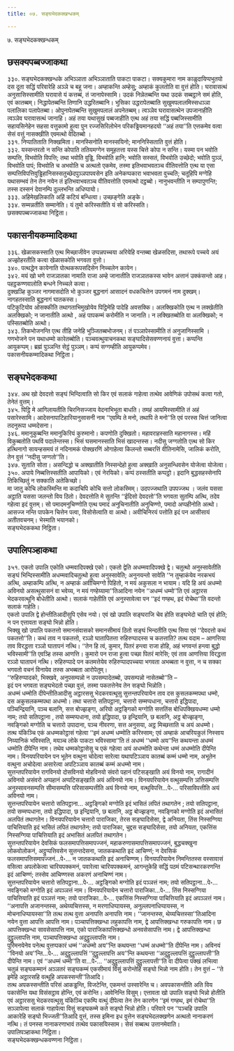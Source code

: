 ```yaml
---
title: ०७. सङ्घभेदकक्खन्धकम्

---
```

७. सङ्घभेदकक्खन्धकम्  


## छसक्यपब्बज्जाकथा

३३०. सङ्घभेदकक्खन्धके अभिञ्ञाता अभिञ्ञाताति पाकटा पाकटा। सक्यकुमारा नाम काळुदायिप्पभुतयो दस दूता सद्धिं परिवारेहि अञ्ञे च बहू जना। अम्हाकन्ति अम्हेसु; अम्हाकं कुलतोति वा वुत्तं होति। घरावासत्थं अनुसासिस्सामीति घरावासे यं कत्तब्बं, तं जानापेस्सामि। उदकं निन्नेतब्बन्ति यथा उदकं सब्बट्ठाने समं होति, एवं कातब्बम्। निद्धापेतब्बन्ति तिणानि उद्धरितब्बानि। भुसिका उद्धरापेतब्बाति सुखुमपलालमिस्सधञ्ञा पलालिका पलापेतब्बा। ओपुनापेतब्बन्ति सुखुमपलालं अपनेतब्बम्। त्वञ्ञेव घरावासत्थेन उपजानाहीति त्वञ्ञेव घरावासत्थं जानाहि। अहं तया यथासुखं पब्बजाहीति एत्थ अहं तया सद्धिं पब्बजिस्सामीति सहायसिनेहेन सहसा वत्तुकामो हुत्वा पुन रज्जसिरिलोभेन परिकड्ढियमानहदयो ‘‘अहं तया’’ति एत्तकमेव वत्वा सेसं वत्तुं नासक्खीति एवमत्थो वेदितब्बो ।  
३३१. निप्पातिताति निक्खमिता। मानस्सिनोति मानस्सयिनो; माननिस्सिताति वुत्तं होति।  
३३२. यस्सन्तरतो न सन्ति कोपाति ततियमग्गेन समूहतत्ता यस्स चित्ते कोपा न सन्ति। यस्मा पन भवोति सम्पत्ति, विभवोति विपत्ति; तथा भवोति वुड्ढि, विभवोति हानि; भवोति सस्सतं, विभवोति उच्छेदो; भवोति पुञ्ञं, विभवोति पापं; विभवोति च अभवोति च अत्थतो एकमेव, तस्मा इतिभवाभवतञ्च वीतिवत्तोति एत्थ या एसा सम्पत्तिविपत्तिवुड्ढिहानिसस्सतुच्छेदपुञ्ञपापवसेन इति अनेकप्पकारा भवाभवता वुच्चति; चतूहिपि मग्गेहि यथासम्भवं तेन तेन नयेन तं इतिभवाभवतञ्च वीतिवत्तोति एवमत्थो दट्ठब्बो। नानुभवन्तीति न सम्पापुणन्ति; तस्स दस्सनं देवानम्पि दुल्लभन्ति अधिप्पायो।  
३३३. अहिमेखलिकाति अहिं कटियं बन्धित्वा। उच्छङ्गेति अङ्के।  
३३४. सम्मन्नतीति सम्मानेति। यं तुमो करिस्सतीति यं सो करिस्सति।  
छसक्यपब्बज्जाकथा निट्ठिता।  


## पकासनीयकम्मादिकथा

३३६. खेळासकस्साति एत्थ मिच्छाजीवेन उप्पन्नपच्चया अरियेहि वन्तब्बा खेळसदिसा, तथारूपे पच्चये अयं अज्झोहरतीति कत्वा खेळासकोति भगवता वुत्तो।  
३४०. पत्थद्धेन कायेनाति पोत्थकरूपसदिसेन निच्चलेन कायेन।  
३४२. मयं खो भणे राजञातका नामाति राजा अम्हे जानातीति राजञातकस्स भावेन अत्तानं उक्कंसन्तो आह। पहट्ठकण्णवालोति बन्धने निच्चले कत्वा।  
दुक्खञ्हि कुञ्जर नागमासदोति भो कुञ्जर बुद्धनागं आसादनं वधकचित्तेन उपगमनं नाम दुक्खम्। नागहतस्साति बुद्धनागं घातकस्स।  
पटिकुटियोव ओसक्कीति तथागताभिमुखोयेव पिट्ठिमेहि पादेहि अवसक्कि। अलक्खिकोति एत्थ न लक्खेतीति अलक्खिको; न जानातीति अत्थो , अहं पापकम्मं करोमीति न जानाति। न लक्खितब्बोति वा अलक्खिको; न पस्सितब्बोति अत्थो।  
३४३. तिकभोजनन्ति एत्थ तीहि जनेहि भुञ्जितब्बभोजनम्। तं पञ्ञापेस्सामीति तं अनुजानिस्सामि । गणभोजने पन यथाधम्मो कारेतब्बोति। पञ्चवत्थुयाचनकथा सङ्घादिसेसवण्णनायं वुत्ता। कप्पन्ति आयुकप्पम्। ब्रह्मं पुञ्ञन्ति सेट्ठं पुञ्ञम्। कप्पं सग्गम्हीति आयुकप्पमेव।  
पकासनीयकम्मादिकथा निट्ठिता।  


## सङ्घभेदककथा

३४४. अथ खो देवदत्तो सङ्घं भिन्दित्वाति सो किर एवं सलाकं गाहेत्वा तत्थेव आवेणिकं उपोसथं कत्वा गतो, तेनेतं वुत्तम्।  
३४५. पिट्ठि मे आगिलायतीति चिरनिसज्जाय वेदनाभिभूता बाधति। तमहं आयमिस्सामीति तं अहं पसारेस्सामि। आदेसनापाटिहारियानुसासनी नाम ‘‘एवम्पि ते मनो, तथापि ते मनो’’ति एवं परस्स चित्तं जानित्वा तदनुरूपा धम्मदेसना।  
३४६. ममानुकुब्बन्ति ममानुकिरियं कुरुमानो। कपणोति दुक्खितो। महावराहस्साति महानागस्स। महिं विकुब्बतोति पथविं पदालेन्तस्स। भिसं घसमानस्साति भिसं खादन्तस्स। नदीसु जग्गतोति एत्थ सो किर हत्थिनागो सायन्हसमयं तं नदिनामकं पोक्खरणिं ओगाहेत्वा किलन्तो सब्बरत्तिं वीतिनामेसि, जालिकं करोति, तेन वुत्तं ‘‘नदीसु जग्गतो’’ति।  
३४७. सुताति सोता। असन्दिद्धो च अक्खातीति निस्सन्देहो हुत्वा अक्खाति अनुसन्धिवसेन योजेत्वा योजेत्वा।  
३५०. अपाये निब्बत्तिस्सतीति आपायिको। एवं नेरयिको। कप्पं ठस्सतीति कप्पट्ठो। इदानि बुद्धसहस्सेनापि तिकिच्छितुं न सक्काति अतेकिच्छो।  
मा जातु कोचि लोकस्मिन्ति मा कदाचिपि कोचि सत्तो लोकस्मिम्। उदपज्जथाति उपपज्जथ । जलंव यससा अट्ठाति यससा जलन्तो विय ठितो। देवदत्तोति मे सुतन्ति ‘‘ईदिसो देवदत्तो’’ति भगवता सुतम्पि अत्थि, तदेव गहेत्वा इदं वुत्तम्। सो पमादमनुचिण्णोति एत्थ पमादं अनुचिनातीति अनुचिण्णो, पमादो अप्पहीनोति अत्थो। आसज्ज नन्ति पापकेन चित्तेन पत्वा, विसोसेत्वाति वा अत्थो। अवीचिनिरयं पत्तोति इदं पन आसीसायं अतीतवचनम्। भेस्माति भयानको।  
सङ्घभेदककथा निट्ठिता।  


## उपालिपञ्हाकथा

३५१. एकतो उपालि एकोति धम्मवादिपक्खे एको। एकतो द्वेति अधम्मवादिपक्खे द्वे। चतुत्थो अनुस्सावेतीति सङ्घं भिन्दिस्सामीति अधम्मवादिचतुत्थो हुत्वा अनुस्सावेति; अनुनयन्तो सावेति ‘‘न तुम्हाकंयेव नरकभयं अत्थि, अम्हाकम्पि अत्थि, न अम्हाकं अवीचिमग्गो पिहितो, न मयं अकुसला न भायाम। यदि हि अयं अधम्मो अविनयो असत्थुसासनं वा भवेय्य, न मयं गण्हेय्यामा’’तिआदिना नयेन ‘‘अधम्मं धम्मो’’ति एवं अट्ठारस भेदकरवत्थूनि बोधेतीति अत्थो। सलाकं गाहेतीति एवं अनुस्सावेत्वा पन ‘‘इदं गण्हथ, इदं रोचेथा’’ति वदन्तो सलाकं गाहेति।  
एकतो उपालि द्वे होन्तीतिआदीसुपि एसेव नयो। एवं खो उपालि सङ्घराजि चेव होति सङ्घभेदो चाति एवं होति; न पन एत्तावता सङ्घो भिन्नो होति।  
भिक्खु खो उपालि पकतत्तो समानसंवासको समानसीमायं ठितो सङ्घं भिन्दतीति एत्थ सिया एवं ‘‘देवदत्तो कथं पकतत्तो’’ति। कथं ताव न पकतत्तो, रञ्ञो घातापितत्ता रुहिरुप्पादस्स च कतत्ताति? तत्थ वदाम – आणत्तिया ताव विरद्धत्ता रञ्ञो घातापनं नत्थि। ‘‘तेन हि त्वं, कुमार, पितरं हन्त्वा राजा होहि, अहं भगवन्तं हन्त्वा बुद्धो भविस्सामी’’ति एवञ्हि तस्स आणत्ति। कुमारो पन राजा हुत्वा पच्छा पितरं मारेसि; एवं ताव आणत्तिया विरद्धत्ता रञ्ञो घातापनं नत्थि। रुहिरुप्पादे पन कतमत्तेयेव रुहिरुप्पादपच्चया भगवता अभब्बता न वुत्ता, न च सक्का भगवतो वचनं विनायेव तस्स अभब्बता आरोपेतुम्।  
‘‘रुहिरुप्पादको, भिक्खवे, अनुपसम्पन्नो न उपसम्पादेतब्बो, उपसम्पन्नो नासेतब्बो’’ति –  
इदं पन भगवता सङ्घभेदतो पच्छा वुत्तं, तस्मा पकतत्तेनेव तेन सङ्घो भिन्नोति।  
अधम्मं धम्मोति दीपेन्तीतिआदीसु अट्ठारससु भेदकरवत्थूसु सुत्तन्तपरियायेन ताव दस कुसलकम्मपथा धम्मो, दस अकुसलकम्मपथा अधम्मो। तथा चत्तारो सतिपट्ठाना, चत्तारो सम्मप्पधाना, चत्तारो इद्धिपादा, पञ्चिन्द्रियानि, पञ्च बलानि, सत्त बोज्झङ्गा, अरियो अट्ठङ्गिको मग्गोति सत्ततिंस बोधिपक्खियधम्मा धम्मो नाम; तयो सतिपट्ठाना , तयो सम्मप्पधाना, तयो इद्धिपादा, छ इन्द्रियानि, छ बलानि, अट्ठ बोज्झङ्गा, नवङ्गिको मग्गोति च चत्तारो उपादाना, पञ्च नीवरणा, सत्त अनुसया, अट्ठ मिच्छत्ताति च अयं अधम्मो।  
तत्थ यंकिञ्चि एकं अधम्मकोट्ठासं गहेत्वा ‘‘इमं अधम्मं धम्मोति करिस्साम; एवं अम्हाकं आचरियकुलं निस्साय निय्यानिकं भविस्सति, मयञ्च लोके पाकटा भविस्सामा’’ति तं अधम्मं ‘‘धम्मो अय’’न्ति कथयन्ता अधम्मं धम्मोति दीपेन्ति नाम। तथेव धम्मकोट्ठासेसु च एकं गहेत्वा अयं अधम्मोति कथेन्ता धम्मं अधम्मोति दीपेन्ति नाम। विनयपरियायेन पन भूतेन वत्थुना चोदेत्वा सारेत्वा यथापटिञ्ञाय कातब्बं कम्मं धम्मो नाम, अभूतेन वत्थुना अचोदेत्वा असारेत्वा अपटिञ्ञाय कातब्बं कम्मं अधम्मो नाम।  
सुत्तन्तपरियायेन रागविनयो दोसविनयो मोहविनयो संवरो पहानं पटिसङ्खाति अयं विनयो नाम, रागादीनं अविनयो असंवरो अप्पहानं अप्पटिसङ्खाति अयं अविनयो नाम। विनयपरियायेन वत्थुसम्पत्ति ञत्तिसम्पत्ति अनुस्सावनसम्पत्ति सीमासम्पत्ति परिसासम्पत्तीति अयं विनयो नाम, वत्थुविपत्ति…पे॰… परिसाविपत्तीति अयं अविनयो नाम।  
सुत्तन्तपरियायेन चत्तारो सतिपट्ठाना… अट्ठङ्गिको मग्गोति इदं भासितं लपितं तथागतेन ; तयो सतिपट्ठाना, तयो सम्मप्पधाना, तयो इद्धिपादा, छ इन्द्रियानि, छ बलानि, अट्ठ बोज्झङ्गा, नवङ्गिको मग्गोति इदं अभासितं अलपितं तथागतेन। विनयपरियायेन चत्तारो पाराजिका, तेरस सङ्घादिसेसा, द्वे अनियता, तिंस निस्सग्गिया पाचित्तियाति इदं भासितं लपितं तथागतेन; तयो पाराजिका, चुद्दस सङ्घादिसेसा, तयो अनियता, एकत्तिंस निस्सग्गिया पाचित्तियाति इदं अभासितं अलपितं तथागतेन।  
सुत्तन्तपरियायेन देवसिकं फलसमापत्तिसमापज्जनं, महाकरुणासमापत्तिसमापज्जनं, बुद्धचक्खुना लोकवोलोकनं, अट्ठुप्पत्तिवसेन सुत्तन्तदेसना, जातककथाति इदं आचिण्णं; न देवसिकं फलसमापत्तिसमापज्जनं…पे॰… न जातककथाति इदं अनाचिण्णम्। विनयपरियायेन निमन्तितस्स वस्सावासं वसित्वा अपलोकेत्वा चारियपक्कमनं, पवारेत्वा चारियपक्कमनं, आगन्तुकेहि सद्धिं पठमं पटिसन्थारकरणन्ति इदं आचिण्णं; तस्सेव आचिण्णस्स अकरणं अनाचिण्णं नाम।  
सुत्तन्तपरियायेन चत्तारो सतिपट्ठाना…पे॰… अट्ठङ्गिको मग्गोति इदं पञ्ञत्तं नाम; तयो सतिपट्ठाना…पे॰… नवङ्गिको मग्गोति इदं अपञ्ञत्तं नाम। विनयपरियायेन चत्तारो पाराजिका…पे॰… तिंस निस्सग्गिया पाचित्तियाति इदं पञ्ञत्तं नाम; तयो पाराजिका…पे॰… एकत्तिंस निस्सग्गिया पाचित्तियाति इदं अपञ्ञत्तं नाम।  
‘‘अनापत्ति अजानन्तस्स, अथेय्यचित्तस्स, न मरणाधिप्पायस्स, अनुल्लपनाधिप्पायस्स, न मोचनाधिप्पायस्सा’’ति तत्थ तत्थ वुत्ता अनापत्ति अनापत्ति नाम। ‘‘जानन्तस्स, थेय्यचित्तस्सा’’तिआदिना नयेन वुत्ता आपत्ति आपत्ति नाम। पञ्चापत्तिक्खन्धा लहुकापत्ति नाम, द्वे आपत्तिक्खन्धा गरुकापत्ति नाम। छ आपत्तिक्खन्धा सावसेसापत्ति नाम, एको पाराजिकापत्तिक्खन्धो अनवसेसापत्ति नाम। द्वे आपत्तिक्खन्धा दुट्ठुल्लापत्ति नाम, पञ्चापत्तिक्खन्धा अदुट्ठुल्लापत्ति नाम।  
पुरिमनयेनेव पनेत्थ वुत्तप्पकारं धम्मं ‘‘अधम्मो अय’’न्ति कथयन्ता ‘‘धम्मं अधम्मो’’ति दीपेन्ति नाम। अविनयं ‘‘विनयो अय’’न्ति…पे॰… अदुट्ठुल्लापत्तिं ‘‘दुट्ठुल्लापत्ति अय’’न्ति कथयन्ता ‘‘अदुट्ठुल्लापत्तिं दुट्ठुल्लापत्ती’’ति दीपेन्ति नाम। एवं ‘‘अधम्मं धम्मो’’ति वा…पे॰… ‘‘अदुट्ठुल्लापत्तिं दुट्ठुल्लापत्ती’’ति वा दीपेत्वा पक्खं लभित्वा चतुन्नं सङ्घकम्मानं अञ्ञतरं सङ्घकम्मं एकसीमायं विसुं करोन्तेहि सङ्घो भिन्नो नाम होति। तेन वुत्तं – ‘‘ते इमेहि अट्ठारसहि वत्थूहि अपकस्सन्ती’’तिआदि।  
तत्थ अपकस्सन्तीति परिसं आकड्ढन्ति, विजटेन्ति, एकमन्तं उस्सारेन्ति च। अवपकासन्तीति अति विय पकासेन्ति यथा विसंसट्ठाव होन्ति, एवं करोन्ति। आवेनिन्ति विसुम्। एत्तावता खो उपालि सङ्घो भिन्नो होतीति एवं अट्ठारससु भेदकरवत्थूसु यंकिञ्चि एकम्पि वत्थुं दीपेत्वा तेन तेन कारणेन ‘‘इमं गण्हथ, इमं रोचेथा’’ति सञ्ञापेत्वा सलाकं गाहापेत्वा विसुं सङ्घकम्मे कते सङ्घो भिन्नो होति। परिवारे पन ‘‘पञ्चहि उपालि आकारेहि सङ्घो भिज्जती’’तिआदि वुत्तं, तस्स इमिना इध वुत्तेन सङ्घभेदलक्खणेन अत्थतो नानाकरणं नत्थि। तं पनस्स नानाकरणाभावं तत्थेव पकासयिस्साम। सेसं सब्बत्थ उत्तानमेवाति।  
उपालिपञ्हाकथा निट्ठिता।  
सङ्घभेदकक्खन्धकवण्णना निट्ठिता।  